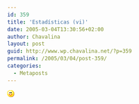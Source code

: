 ```yaml
---
id: 359
title: 'Estadísticas (vi)'
date: 2005-03-04T13:30:56+02:00
author: Chavalina
layout: post
guid: http://www.wp.chavalina.net/?p=359
permalink: /2005/03/04/post-359/
categories:
  - Metaposts
---
```

 <a href="http://www.google.es/search?hl=es&q=juan+pablo+montoya&btnG=B%C3%BAsqueda&meta=" target="_blank"><img src="/imagenes/emoticonos/sonrisa.gif" alt="emo" /> </a>